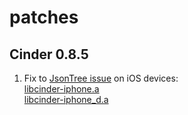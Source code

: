 patches
=======

Cinder 0.8.5
------------

1. Fix to [JsonTree issue](https://github.com/cinder/Cinder/commit/cc10fbfcbb982d265bfa5c7a1d9d62c9ccd2ff32) on iOS devices:  
[libcinder-iphone.a](cinder_0.8.5/lib/libcinder-iphone.a)  
[libcinder-iphone_d.a](cinder_0.8.5/lib/libcinder-iphone_d.a)  
